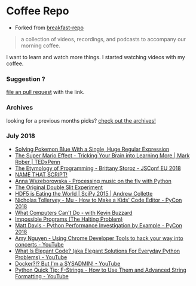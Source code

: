 # Coffee Repo #

* Forked from [breakfast-repo](https://github.com/ashleygwilliams/breakfast-repo)

> a collection of videos, recordings, and podcasts to accompany our morning coffee.

I want to learn and watch more things. I started watching videos with my coffee.

### Suggestion ?

[file an pull request](https://github.com/christopher-burke/coffee-repo/pulls) with the link.

### Archives

looking for a previous months picks? [check out the archives!](https://github.com/christopher-burke/coffee-repo/tree/coffee-repo/archives/)

### July 2018

* [Solving Pokemon Blue With a Single, Huge Regular Expression](https://youtu.be/Q2g9d29UIzk)
* [The Super Mario Effect - Tricking Your Brain into Learning More | Mark Rober | TEDxPenn](https://youtu.be/9vJRopau0g0)
* [The Etymology of Programming - Brittany Storoz - JSConf EU 2018](https://youtu.be/2KTK2qD4-gs)
* [NAME THAT SCRIPT!](https://youtu.be/PVDJL6fT14U)
* [Anna Wszeborowska - Processing music on the fly with Python](https://youtu.be/at2NppqIZok)
* [The Original Double Slit Experiment](https://youtu.be/Iuv6hY6zsd0)
* [HDF5 is Eating the World | SciPy 2015 | Andrew Collette](https://youtu.be/nddj5OA8LJo)
* [Nicholas Tollervey - Mu - How to Make a Kids' Code Editor - PyCon 2018](https://youtu.be/T5IAf5vGGSk)
* [What Computers Can't Do - with Kevin Buzzard](https://youtu.be/jQPb7DRMoZY)
* [Impossible Programs (The Halting Problem)](https://youtu.be/wGLQiHXHWNk)
* [Matt Davis - Python Performance Investigation by Example - PyCon 2018](https://youtu.be/yrRqNzJTBjk)
* [Amy Nguyen - Using Chrome Developer Tools to hack your way into concerts - YouTube](https://youtu.be/tXssxJgIHbs)
* [What Is Elegant Code? (aka Elegant Solutions For Everyday Python Problems) - YouTube](https://youtu.be/SlI9eOfxJJc)
* [Docker?!? But I'm a SYSADMIN! - YouTube](https://youtu.be/s9nuPlukp8k)
* [Python Quick Tip: F-Strings - How to Use Them and Advanced String Formatting - YouTube](https://youtu.be/nghuHvKLhJA)

